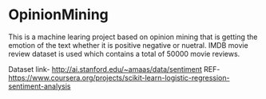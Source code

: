 # OpinionMining

This is a machine learing project based on opinion  mining that is getting the emotion of the text whether it is positive negative or nuetral.
IMDB movie review dataset is used which contains a total of 50000 movie reviews.

Dataset link- http://ai.stanford.edu/~amaas/data/sentiment
REF- https://www.coursera.org/projects/scikit-learn-logistic-regression-sentiment-analysis
